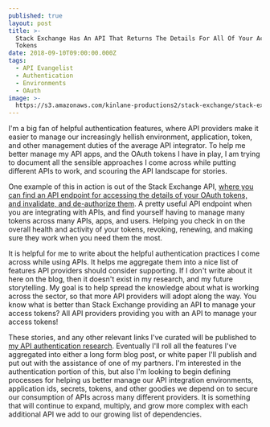 ```yaml
---
published: true
layout: post
title: >-
  Stack Exchange Has An API That Returns The Details For All Of Your Access
  Tokens
date: 2018-09-10T09:00:00.000Z
tags:
  - API Evangelist
  - Authentication
  - Environments
  - OAuth
image: >-
  https://s3.amazonaws.com/kinlane-productions2/stack-exchange/stack-exchange-access-tokens-api.png
---
```

<p></p>I'm a big fan of helpful authentication features, where API providers make it easier to manage our increasingly hellish environment, application, token, and other management duties of the average API integrator. To help me better manage my API apps, and the OAuth tokens I have in play, I am trying to document all the sensible approaches I come across while putting different APIs to work, and scouring the API landscape for stories.

One example of this in action is out of the Stack Exchange API, [where you can find an API endpoint for accessing the details of your OAuth tokens, and invalidate, and de-authorize them](https://api.stackexchange.com/docs/read-access-tokens). A pretty useful API endpoint when you are integrating with APIs, and find yourself having to manage many tokens across many APIs, apps, and users. Helping you check in on the overall health and activity of your tokens, revoking, renewing, and making sure they work when you need them the most.

It is helpful for me to write about the helpful authentication practices I come across while using APIs. It helps me aggregate them into a nice list of features API providers should consider supporting. If I don't write about it here on the blog, then it doesn't exist in my research, and my future storytelling. My goal is to help spread the knowledge about what is working across the sector, so that more API providers will adopt along the way. You know what is better than Stack Exchange providing an API to manage your access tokens? All API providers providing you with an API to manage your access tokens!

These stories, and any other relevant links I've curated will be published to [my API authentication research](http://authentication.apievangelist.com/). Eventually I'll roll all the features I've aggregated into either a long form blog post, or white paper I'll publish and put out with the assistance of one of my partners. I'm interested in the authentication portion of this, but also I'm looking to begin defining processes for helping us better manage our API integration environments, application ids, secrets, tokens, and other goodies we depend on to secure our consumption of APIs across many different providers. It is something that will continue to expand, multiply, and grow more complex with each additional API we add to our growing list of dependencies.
